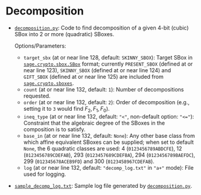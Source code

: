 # Decomposition
* [`decomposition.py`](./with-decomposition/decomposition.py): Code to find decomposition of a given 4-bit (cubic) SBox into 2 or more (quadratic) SBoxes.

    Options/Parameters: 

    * `target_sbx` (at or near line 128, default: `SKINNY_SBOX`): Target SBox in [`sage.crypto.sbox.SBox`](https://doc.sagemath.org/html/en/reference/cryptography/sage/crypto/sbox.html) format; currently `PRESENT_SBOX` (defined at or near line 123), `SKINNY_SBOX` (defined at or near line 124) and `GIFT_SBOX` (defined at or near line 125) are included from [`sage.crypto.sboxes`](https://doc.sagemath.org/html/en/reference/cryptography/sage/crypto/sboxes.html).
    * `count` (at or near line 132, default: `1`): Number of decompositions requested. 
    * `order` (at or near line 132, default: `2`): Order of decomposition (e.g., setting it to `3` would find $F_2, F_1, F_0$).
    * `ineq_type` (at or near line 132, default: `"<"`, non-default option: `"<="`): Constraint that the algebraic degree of the SBoxes in the composition is to satisfy. 
    * `base_in` (at or near line 132, default: `None`): Any other base class from which affine equivalent SBoxes can be supplied; when set to default `None`, the 6 quadratic classes are used: 4 (`0123456789ABDCFE`), 12 (`0123456789CDEFAB`), 293 (`0123457689CDEFBA`), 294 (`0123456789BAEFDC`), 299 (`012345678ACEB9FD`) and 300 (`0123458967CDEFAB`).
    * `log` (at or near line 132, default: `"decomp_log.txt"` in `"a+"` mode): File used for logging.

* [`sample_decomp_log.txt`](./with-decomposition/sample_decomp_log.txt): Sample log file generated by [`decomposition.py`](./with-decomposition/decomposition.py).
